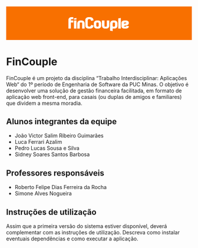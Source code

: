 ![image](docs/imagens/header.png)

# FinCouple
FinCouple é um projeto da disciplina “Trabalho Interdisciplinar: Aplicações Web“ do 1º período de Engenharia de Software da PUC Minas. O objetivo é desenvolver uma solução de gestão financeira facilitada, em formato de aplicação web front-end, para casais (ou duplas de amigos e familiares) que dividem a mesma moradia.

## Alunos integrantes da equipe

* João Victor Salim Ribeiro Guimarães
* Luca Ferrari Azalim
* Pedro Lucas Sousa e Silva
* Sidney Soares Santos Barbosa

## Professores responsáveis

* Roberto Felipe Dias Ferreira da Rocha
* Simone Alves Nogueira

## Instruções de utilização

Assim que a primeira versão do sistema estiver disponível, deverá complementar com as instruções de utilização. Descreva como instalar eventuais dependências e como executar a aplicação.
